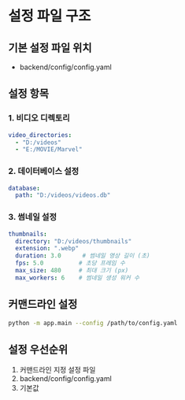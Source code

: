 # 설정 파일 구조

## 기본 설정 파일 위치
- backend/config/config.yaml

## 설정 항목

### 1. 비디오 디렉토리
```yaml
video_directories:
  - "D:/videos"
  - "E:/MOVIE/Marvel"
```

### 2. 데이터베이스 설정
```yaml
database:
  path: "D:/videos/videos.db"
```

### 3. 썸네일 설정
```yaml
thumbnails:
  directory: "D:/videos/thumbnails"
  extension: ".webp"
  duration: 3.0      # 썸네일 영상 길이 (초)
  fps: 5.0          # 초당 프레임 수
  max_size: 480     # 최대 크기 (px)
  max_workers: 6    # 썸네일 생성 워커 수
```

## 커맨드라인 설정
```bash
python -m app.main --config /path/to/config.yaml
```

## 설정 우선순위
1. 커맨드라인 지정 설정 파일
2. backend/config/config.yaml
3. 기본값 